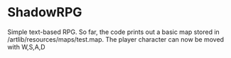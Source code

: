# ShadowRPG
Simple text-based RPG. So far, the code prints out a basic map stored in /artlib/resources/maps/test.map. The player character can now be moved with W,S,A,D
